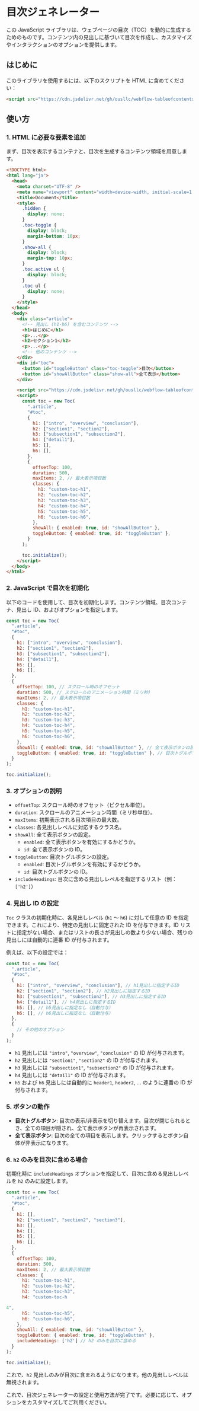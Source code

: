 # 目次ジェネレーター

この JavaScript ライブラリは、ウェブページの目次（TOC）を動的に生成するためのものです。コンテンツ内の見出しに基づいて目次を作成し、カスタマイズやインタラクションのオプションを提供します。

## はじめに

このライブラリを使用するには、以下のスクリプトを HTML に含めてください：

```html
<script src="https://cdn.jsdelivr.net/gh/ousllc/webflow-tableofcontents@latest/dist/tableofcontents.min.js"></script>
```

## 使い方

### 1. HTML に必要な要素を追加

まず、目次を表示するコンテナと、目次を生成するコンテンツ領域を用意します。

```html
<!DOCTYPE html>
<html lang="ja">
  <head>
    <meta charset="UTF-8" />
    <meta name="viewport" content="width=device-width, initial-scale=1.0" />
    <title>Document</title>
    <style>
      .hidden {
        display: none;
      }
      .toc-toggle {
        display: block;
        margin-bottom: 10px;
      }
      .show-all {
        display: block;
        margin-top: 10px;
      }
      .toc.active ul {
        display: block;
      }
      .toc ul {
        display: none;
      }
    </style>
  </head>
  <body>
    <div class="article">
      <!-- 見出し (h1-h6) を含むコンテンツ -->
      <h1>はじめに</h1>
      <p>...</p>
      <h2>セクション1</h2>
      <p>...</p>
      <!-- 他のコンテンツ -->
    </div>
    <div id="toc">
      <button id="toggleButton" class="toc-toggle">目次</button>
      <button id="showAllButton" class="show-all">全て表示</button>
    </div>

    <script src="https://cdn.jsdelivr.net/gh/ousllc/webflow-tableofcontents@latest/dist/tableofcontents.min.js"></script>
    <script>
      const toc = new Toc(
        ".article",
        "#toc",
        {
          h1: ["intro", "overview", "conclusion"],
          h2: ["section1", "section2"],
          h3: ["subsection1", "subsection2"],
          h4: ["detail1"],
          h5: [],
          h6: [],
        },
        {
          offsetTop: 100,
          duration: 500,
          maxItems: 2, // 最大表示項目数
          classes: {
            h1: "custom-toc-h1",
            h2: "custom-toc-h2",
            h3: "custom-toc-h3",
            h4: "custom-toc-h4",
            h5: "custom-toc-h5",
            h6: "custom-toc-h6",
          },
          showAll: { enabled: true, id: "showAllButton" },
          toggleButton: { enabled: true, id: "toggleButton" },
        }
      );

      toc.initialize();
    </script>
  </body>
</html>
```

### 2. JavaScript で目次を初期化

以下のコードを使用して、目次を初期化します。コンテンツ領域、目次コンテナ、見出し ID、およびオプションを指定します。

```javascript
const toc = new Toc(
  ".article",
  "#toc",
  {
    h1: ["intro", "overview", "conclusion"],
    h2: ["section1", "section2"],
    h3: ["subsection1", "subsection2"],
    h4: ["detail1"],
    h5: [],
    h6: [],
  },
  {
    offsetTop: 100, // スクロール時のオフセット
    duration: 500, // スクロールのアニメーション時間（ミリ秒）
    maxItems: 2, // 最大表示項目数
    classes: {
      h1: "custom-toc-h1",
      h2: "custom-toc-h2",
      h3: "custom-toc-h3",
      h4: "custom-toc-h4",
      h5: "custom-toc-h5",
      h6: "custom-toc-h6",
    },
    showAll: { enabled: true, id: "showAllButton" }, // 全て表示ボタンの設定
    toggleButton: { enabled: true, id: "toggleButton" }, // 目次トグルボタンの設定
  }
);

toc.initialize();
```

### 3. オプションの説明

- `offsetTop`: スクロール時のオフセット（ピクセル単位）。
- `duration`: スクロールのアニメーション時間（ミリ秒単位）。
- `maxItems`: 初期表示される目次項目の最大数。
- `classes`: 各見出しレベルに対応するクラス名。
- `showAll`: 全て表示ボタンの設定。
  - `enabled`: 全て表示ボタンを有効にするかどうか。
  - `id`: 全て表示ボタンの ID。
- `toggleButton`: 目次トグルボタンの設定。
  - `enabled`: 目次トグルボタンを有効にするかどうか。
  - `id`: 目次トグルボタンの ID。
- `includeHeadings`: 目次に含める見出しレベルを指定するリスト（例：`['h2']`）

### 4. 見出し ID の設定

`Toc` クラスの初期化時に、各見出しレベル (`h1` ～ `h6`) に対して任意の ID を指定できます。これにより、特定の見出しに固定された ID を付与できます。ID リストに指定がない場合、またはリストの長さが見出しの数より少ない場合、残りの見出しには自動的に連番 ID が付与されます。

例えば、以下の設定では：

```javascript
const toc = new Toc(
  ".article",
  "#toc",
  {
    h1: ["intro", "overview", "conclusion"], // h1見出しに指定するID
    h2: ["section1", "section2"], // h2見出しに指定するID
    h3: ["subsection1", "subsection2"], // h3見出しに指定するID
    h4: ["detail1"], // h4見出しに指定するID
    h5: [], // h5見出しに指定なし（自動付与）
    h6: [], // h6見出しに指定なし（自動付与）
  },
  {
    // その他のオプション
  }
);
```

- `h1` 見出しには `"intro"`, `"overview"`, `"conclusion"` の ID が付与されます。
- `h2` 見出しには `"section1"`, `"section2"` の ID が付与されます。
- `h3` 見出しには `"subsection1"`, `"subsection2"` の ID が付与されます。
- `h4` 見出しには `"detail1"` の ID が付与されます。
- `h5` および `h6` 見出しには自動的に `header1`, `header2`, ... のように連番の ID が付与されます。

### 5. ボタンの動作

- **目次トグルボタン**: 目次の表示/非表示を切り替えます。目次が閉じられるとき、全ての項目が隠され、全て表示ボタンが再表示されます。
- **全て表示ボタン**: 目次の全ての項目を表示します。クリックするとボタン自体が非表示になります。

### 6. `h2` のみを目次に含める場合

初期化時に `includeHeadings` オプションを指定して、目次に含める見出しレベルを `h2` のみに設定します。

```javascript
const toc = new Toc(
  ".article",
  "#toc",
  {
    h1: [],
    h2: ["section1", "section2", "section3"],
    h3: [],
    h4: [],
    h5: [],
    h6: [],
  },
  {
    offsetTop: 100,
    duration: 500,
    maxItems: 2, // 最大表示項目数
    classes: {
      h1: "custom-toc-h1",
      h2: "custom-toc-h2",
      h3: "custom-toc-h3",
      h4: "custom-toc-h

4",
      h5: "custom-toc-h5",
      h6: "custom-toc-h6",
    },
    showAll: { enabled: true, id: "showAllButton" },
    toggleButton: { enabled: true, id: "toggleButton" },
    includeHeadings: ['h2'] // h2 のみを目次に含める
  }
);

toc.initialize();
```

これで、`h2` 見出しのみが目次に含まれるようになります。他の見出しレベルは無視されます。

これで、目次ジェネレーターの設定と使用方法が完了です。必要に応じて、オプションをカスタマイズしてご利用ください。
